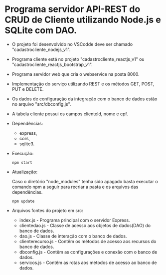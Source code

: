# Programa servidor API-REST do CRUD de Cliente utilizando Node.js e SQLite com DAO.

- O projeto foi desenvolvido no VSCodde deve ser chamado "cadastrocliente_nodejs_v1".
- Programa cliente está no projeto "cadastrocliente_reactjs_v1" ou "cadastrocliente_reactjs_bootstrap_v1".
- Programa servidor web que cria o webservice na posta 8000.
- Implementação do serviço utilizando REST e os métodos GET, POST, PUT e DELETE.
- Os dados de configuração da integração com o banco de dados estão no arquivo "src/dbconfig.js".
- A tabela cliente possui os campos clienteId, nome e cpf.

- Dependências:    
    - express,
    - cors,
    - sqlite3.

- Execução:    
   <pre><code>npm start</code></pre>

- Atualização:

   Caso o diretório "node_modules" tenha sido apagado basta executar o comando npm a seguir para recriar a pasta e os arquivos das dependências.
   <pre><code>npm update</code></pre>   

- Arquivos fontes do projeto em src:
    - index.js - Programa principal com o servidor Express.
    - clientedao.js - Classe de acesso aos objetos de dados(DAO) do banco de dados.
    - dao.js - Classe de interação com o banco de dados.
    - clienterecurso.js - Contêm os métodos de acesso aos recursos do banco de dados.
    - dbconfig.js - Contêm as configurações e conexão com o banco de dados.
    - servicos.js - Contêm as rotas aos métodos de acesso ao banco de dados.